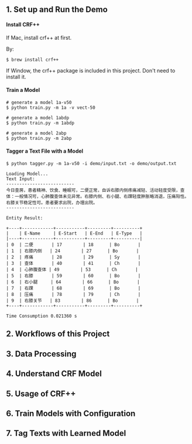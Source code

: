 ## 1. Set up and Run the Demo

#### Install CRF++

If Mac, install crf++ at first.

By:

```Shell
$ brew install crf++ 
```

If Window, the crf++ package is included in this project. Don't need to install it.

#### Train a Model

```shell
# generate a model 1a-v50
$ python train.py -m 1a -v vect-50

# generate a model 1abdp
$ python train.py -m 1abdp

# generate a model 2abp
$ python train.py -m 2abp
```



####  Tagger a Text File with a Model

```Shell
$ python tagger.py -m 1a-v50 -i demo/input.txt -o demo/output.txt

Loading Model...
Text Input:
--------------------------
今日查房，患者精神、饮食、睡眠可，二便正常，自诉右膝内侧疼痛减轻、活动轻度受限，查体：一般情况可，心肺腹查体未见异常。右膝内侧、右小腿、右踝轻度肿胀略消退，压痛阳性。右膝关节稳定性可。患者要求出院，办理出院。
--------------------------

Entity Result:

+----+------------+-----------+---------+----------+
|    | E-Name     | E-Start   | E-End   | E-Type   |
|----+------------+-----------+---------+----------|
| 0  | 二便       | 17        | 18      | Bo       |
| 1  | 右膝内侧   | 24        | 27      | Bo       |
| 2  | 疼痛       | 28        | 29      | Sy       |
| 3  | 查体       | 40        | 41      | Ch       |
| 4  | 心肺腹查体 | 49        | 53      | Ch       |
| 5  | 右膝       | 59        | 60      | Bo       |
| 6  | 右小腿     | 64        | 66      | Bo       |
| 7  | 右踝       | 68        | 69      | Bo       |
| 8  | 压痛       | 78        | 79      | Ch       |
| 9  | 右膝关节   | 83        | 86      | Bo       |
+----+------------+-----------+---------+----------+

Time Consumption 0.021360 s

```



## 2. Workflows of this Project

## 3. Data Processing

## 4. Understand CRF Model

## 5. Usage of CRF++

## 6. Train Models with Configuration

## 7. Tag Texts with Learned Model 